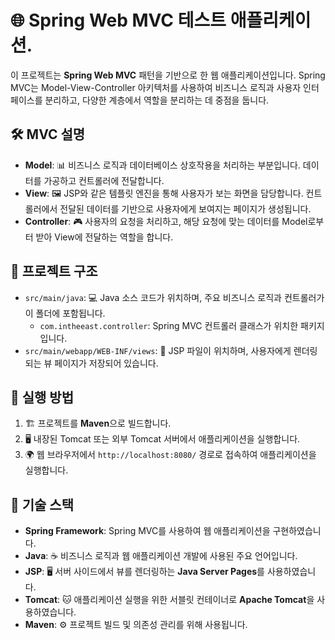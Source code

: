 # 🌐 Spring Web MVC 테스트 애플리케이션.

이 프로젝트는 **Spring Web MVC** 패턴을 기반으로 한 웹 애플리케이션입니다. Spring MVC는 Model-View-Controller 아키텍처를 사용하여 비즈니스 로직과 사용자 인터페이스를 분리하고, 다양한 계층에서 역할을 분리하는 데 중점을 둡니다.

## 🛠️ MVC 설명

- **Model**: 📊 비즈니스 로직과 데이터베이스 상호작용을 처리하는 부분입니다. 데이터를 가공하고 컨트롤러에 전달합니다.
- **View**: 🖼️ JSP와 같은 템플릿 엔진을 통해 사용자가 보는 화면을 담당합니다. 컨트롤러에서 전달된 데이터를 기반으로 사용자에게 보여지는 페이지가 생성됩니다.
- **Controller**: 🎮 사용자의 요청을 처리하고, 해당 요청에 맞는 데이터를 Model로부터 받아 View에 전달하는 역할을 합니다.

## 📂 프로젝트 구조

- `src/main/java`: 💻 Java 소스 코드가 위치하며, 주요 비즈니스 로직과 컨트롤러가 이 폴더에 포함됩니다.
  - `com.intheeast.controller`: Spring MVC 컨트롤러 클래스가 위치한 패키지입니다.
- `src/main/webapp/WEB-INF/views`: 📁 JSP 파일이 위치하며, 사용자에게 렌더링되는 뷰 페이지가 저장되어 있습니다.

## 🚀 실행 방법

1. 🏗️ 프로젝트를 **Maven**으로 빌드합니다.
2. 🖥️ 내장된 Tomcat 또는 외부 Tomcat 서버에서 애플리케이션을 실행합니다.
3. 🌍 웹 브라우저에서 `http://localhost:8080/` 경로로 접속하여 애플리케이션을 실행합니다.

## 🧰 기술 스택

- **Spring Framework**: Spring MVC를 사용하여 웹 애플리케이션을 구현하였습니다.
- **Java**: ☕ 비즈니스 로직과 웹 애플리케이션 개발에 사용된 주요 언어입니다.
- **JSP**: 🖥️ 서버 사이드에서 뷰를 렌더링하는 **Java Server Pages**를 사용하였습니다.
- **Tomcat**: 🐱 애플리케이션 실행을 위한 서블릿 컨테이너로 **Apache Tomcat**을 사용하였습니다.
- **Maven**: ⚙️ 프로젝트 빌드 및 의존성 관리를 위해 사용됩니다.
